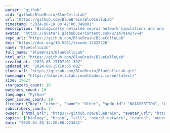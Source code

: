 ```yaml
---
parser: "github"
uid: "github/BlueBrain/BlueCelluLab"
url: "https://github.com/BlueBrain/BlueCelluLab"
timestamp: "2024-08-18 00:42:00.349081"
description: "Biologically detailed neural network simulations and analysis API"
avatar: "https://avatars.githubusercontent.com/u/1479142?v=4"
repo_url: "https://github.com/BlueBrain/BlueCelluLab"
doi: "https://doi.org/10.5281/zenodo.13325726"
name: "BlueCelluLab"
full_name: "BlueBrain/BlueCelluLab"
html_url: "https://github.com/BlueBrain/BlueCelluLab"
created_at: "2023-05-15T07:01:35Z"
updated_at: "2024-08-15T10:35:09Z"
clone_url: "https://github.com/BlueBrain/BlueCelluLab.git"
homepage: "https://bluecellulab.readthedocs.io/en/latest/"
size: 19627
stargazers_count: 10
watchers_count: 10
language: "Python"
open_issues_count: 19
license: {"key": "other", "name": "Other", "spdx_id": "NOASSERTION", "url": null, "node_id": "MDc6TGljZW5zZTA="}
subscribers_count: 7
owner: {"html_url": "https://github.com/BlueBrain", "avatar_url": "https://avatars.githubusercontent.com/u/1479142?v=4", "login": "BlueBrain", "type": "Organization"}
topics: ["biology", "brain", "cell", "neural-network", "neuron", "neuroscience", "python", "simulation", "circuit", "emodel", "api", "connection", "network"]
date: "2025-04-26 14:26:00.223441"
---
```

